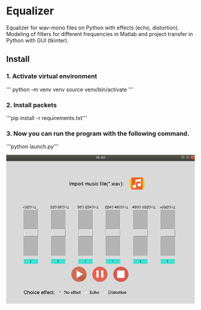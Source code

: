# Equalizer

Equalizer for wav-mono files on Python with effects (echo, distortion). 
Modeling of filters for different frequencies in Matlab and project transfer in Python with GUI (tkinter).

## Install

### 1. Activate virtual environment

'''
python -m venv venv
source venv/bin/activate
'''

### 2. Install packets

'''pip install -r requirements.txt'''

### 3. Now you can run the program with the following command.

'''python launch.py'''

![alt text](uploads/screenshot.png "Screenshot")
